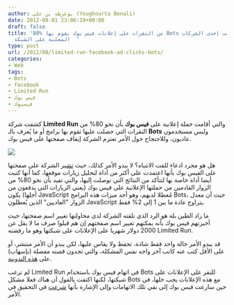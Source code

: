 ```yaml
---
author: يوغرطة بن علي (Youghourta Benali)
date: 2012-08-01 23:06:19+00:00
draft: false
title: '80% من النقرات على إعلانات فيس بوك يقوم بها Bots وليس بشر، حسب إحدى الشركات
  المعلنة على الشبكة  '
type: post
url: /2012/08/limited-run-facebook-ad-clicks-bots/
categories:
- Web
tags:
- Bots
- facebook
- Limited Run
- فيس بوك
- فيسبوك
---
```


كشفت شركة **Limited Run** والتي أقامت حملة إعلانية على **فيس بوك** بأن نحو 80% من النقرات التي حصلت عليها تقوم بها برامج أو ما يُعرف بالـ **Bots** وليس مستخدمون عاديون، وللاحتجاج حول الأمر تعتزم الشركة إيقاف صفحتها على فيس بوك.




[![](https://www.it-scoop.com/wp-content/uploads/2012/08/Facebook-ads.jpg)
](https://www.it-scoop.com/wp-content/uploads/2012/08/Facebook-ads.jpg)




هل هو مجرد ادعاء للفت الانتباه؟ لا يبدو الأمر كذلك، حيث [تشير](https://www.facebook.com/limitedpressing/posts/209534972507958) الشركة على صفحتها على الفيس بوك بأنها اعتمدت على أكثر من أداة لتحليل زيارات موقعها، كما أنها كتبت أيضا أداة خاصة بها لتتأكد من النتائج التي توصلت إليها، والتي تفيد بأن نحو 80% من الزوار القادمين من حملتها الإعلانية على فيس بوك (يعني الزيارات التي يدفعون من أجلها) يكون JavaScript مُعطلا لديهم، وهو أحد ميزات هذه البرامج Bots، حيث أن معدل الزوار "العاديين" الذين يُعطلون JavaScript يتراوح عادة ما بين 1 إلى 2% فقط.




ما زاد الطين بلة هو الرد الذي تلقته الشركة لدى محاولتها تغيير اسم صفحتها، حيث أخبرتهم فيس بوك بأنه يمكنهم تغيير اسم صفحتهم إن هم قبلوا صرف ما لا يقل عن 2000 دولار شهريا على الإعلانات على شبكتها وهو ما رفضته Limited Run.




قد يبدو الأمر حالة واحد فقط شاذة، تحفظ ولا يقاس عليها، لكن يبدو أن الأمر منتشر، أو على الأقل كتب عنه كاتب آخر واجه نفس المشكلة، والتي تجدون قصته مفصلة (بإسهاب) على [هذه التدوينة](http://wahanegi.com/do-not-advertise-on-facebook-until-you-read-this/).




لم ترغب Limited Run في اتهام فيس بوك باستخدام Bots للنقر على الإعلانات على شبكتها، لكنها اكتفت بالقول أن هناك فعلا مشكل Bots مع هذه الإعلانات يجب حلها، في حين سارعت فيس بوك إلى نفي تلك الاتهامات وإلى الإشارة بأنها [شرعت](http://techcrunch.com/2012/07/30/startup-claims-80-of-its-facebook-ad-clicks-are-coming-from-bots/) في التحقيق في الأمر.
